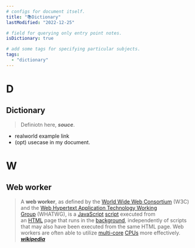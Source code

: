 ```yaml
---
# configs for document itself.
title: "📚Dictionary"
lastModified: "2022-12-25"

# field for querying only entry point notes.
isDictionary: true

# add some tags for specifying particular subjects.
tags:
  - "dictionary"
---
```

# D
## Dictionary
> Definiotn here, __*souce*__.
- realworld example link
- (opt) usecase in my document.

# W
## Web worker
> A **web worker**, as defined by the [World Wide Web Consortium](https://en.wikipedia.org/wiki/World_Wide_Web_Consortium "World Wide Web Consortium") (W3C) and the [Web Hypertext Application Technology Working Group](https://en.wikipedia.org/wiki/Web_Hypertext_Application_Technology_Working_Group "Web Hypertext Application Technology Working Group") (WHATWG), is a [JavaScript](https://en.wikipedia.org/wiki/JavaScript "JavaScript") [script](https://en.wikipedia.org/wiki/Scripting_language "Scripting language") executed from an [HTML](https://en.wikipedia.org/wiki/HTML "HTML") page that runs in the [background](https://en.wikipedia.org/wiki/Background_process), independently of scripts that may also have been executed from the same HTML page. Web workers are often able to utilize [multi-core](https://en.wikipedia.org/wiki/Multi-core "Multi-core") [CPUs](https://en.wikipedia.org/wiki/CPU "CPU") more effectively. **_[wikipedia](https://en.wikipedia.org/wiki/Web_worker)_**

